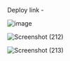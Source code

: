 Deploy link - 

![image](https://github.com/AnshikaJaiswal28/Assignment3/assets/136994678/62087152-4a53-43f3-9ed3-01841cd4afa1)


![Screenshot (212)](https://github.com/AnshikaJaiswal28/Assignment3/assets/136994678/fe3ce4df-b899-4596-935d-98404902e2b5)


![Screenshot (213)](https://github.com/AnshikaJaiswal28/Assignment3/assets/136994678/87f89c19-c70c-4c5b-9fb4-dc40e65ab756)
